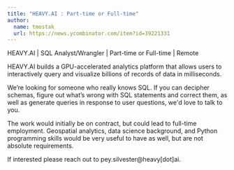```yaml
---
title: "HEAVY.AI : Part-time or Full-time"
author:
  name: tmostak
  url: https://news.ycombinator.com/item?id=39221331
---
```

HEAVY.AI | SQL Analyst&#x2F;Wrangler | Part-time or Full-time | Remote

HEAVY.AI builds a GPU-accelerated analytics platform that allows users to interactively query and visualize billions of records of data in milliseconds.

We’re looking for someone who really knows SQL. If you can decipher schemas, figure out what’s wrong with SQL statements and correct them, as well as generate queries in response to user questions, we&#x27;d love to talk to you.

The work would initially be on contract, but could lead to full-time employment. Geospatial analytics, data science background, and Python programming skills would be very useful to have as well, but are not absolute requirements.

If interested please reach out to pey.silvester@heavy[dot]ai.
